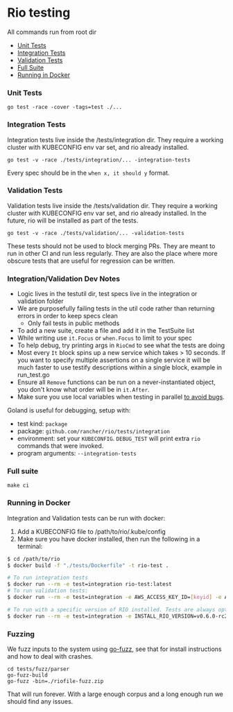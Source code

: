# Rio testing

All commands run from root dir

- [Unit Tests](#unit-tests)
- [Integration Tests](#integration-tests)
- [Validation Tests](#validation-tests)
- [Full Suite](#full-suite)
- [Running in Docker](#running-in-docker)


### Unit Tests

```
go test -race -cover -tags=test ./...
```


### Integration Tests

Integration tests live inside the /tests/integration dir. They require a working cluster with KUBECONFIG env var set, and rio already installed.

```
go test -v -race ./tests/integration/... -integration-tests
```

Every spec should be in the `when x, it should y` format.


### Validation Tests

Validation tests live inside the /tests/validation dir. They require a working cluster with KUBECONFIG env var set, and rio already installed.
In the future, rio will be installed as part of the tests.

```
go test -v -race ./tests/validation/... -validation-tests
```

These tests should not be used to block merging PRs. They are meant to run in other CI and run less regularly. They are also the place where more obscure tests that are useful for regression can be written.

### Integration/Validation Dev Notes

* Logic lives in the testutil dir, test specs live in the integration or validation folder
* We are purposefully failing tests in the util code rather than returning errors in order to keep specs clean
    * Only fail tests in public methods
* To add a new suite, create a file and add it in the TestSuite list
* While writing use `it.Focus` or `when.Focus` to limit to your spec
* To help debug, try printing args in `RioCmd` to see what the tests are doing
* Most every `It` block spins up a new service which takes > 10 seconds. If you want to specify multiple assertions on a single service it will be much faster to use testify descriptions within a single block, example in run_test.go
* Ensure all `Remove` functions can be run on a never-instantiated object, you don't know what order will be in `it.After`.  
* Make sure you use local variables when testing in parallel [to avoid bugs](https://gist.github.com/posener/92a55c4cd441fc5e5e85f27bca008721).

Goland is useful for debugging, setup with:

* test kind: `package`
* package: `github.com/rancher/rio/tests/integration`
* environment: set your `KUBECONFIG`. `DEBUG_TEST` will print extra `rio` commands that were invoked.
* program arguments: `--integration-tests`

### Full suite

```
make ci
```

### Running in Docker
Integration and Validation tests can be run with docker:
1. Add a KUBECONFIG file to /path/to/rio/.kube/config
2. Make sure you have docker installed, then run the following in a terminal:

```bash
$ cd /path/to/rio
$ docker build -f "./tests/Dockerfile" -t rio-test .

# To run integration tests
$ docker run --rm -e test=integration rio-test:latest
# To run validation tests:
$ docker run --rm -e test=integration -e AWS_ACCESS_KEY_ID=[keyid] -e AWS_SECRET_ACCESS_KEY=[secret] -e RIO_ROUTE53_ZONEID=[zoneid] -e RIO_ROUTE53_ZONENAME=[your.zone.name] rio-test:latest

# To run with a specific version of RIO installed. Tests are always optimized for the latest version.
$ docker run --rm -e test=integration -e INSTALL_RIO_VERSION=v0.6.0-rc2 rio-test:latest
```


### Fuzzing

We fuzz inputs to the system using [go-fuzz](https://github.com/dvyukov/go-fuzz), see that for install instructions and how to deal with crashes.

```
cd tests/fuzz/parser
go-fuzz-build
go-fuzz -bin=./riofile-fuzz.zip
```
That will run forever. With a large enough corpus and a long enough run we should find any issues.
